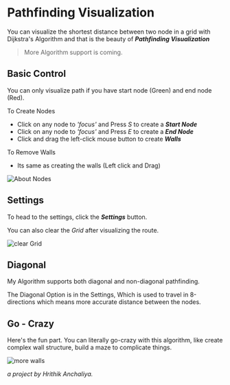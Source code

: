 ﻿# Pathfinding Visualization

You can visualize the shortest distance between two node in a grid with Dijkstra's Algorithm and that is the beauty of ***Pathfinding Visualization***

> More Algorithm support is coming.

## Basic Control

 You can only visualize path if you have start node (Green) and end node (Red).

To Create Nodes

 - Click on any node to *'focus'* and Press *S* to create a ***Start Node***
 - Click on any node to *'focus'* and Press *E* to create a ***End Node***
 - Click and drag the left-click mouse button to create  ***Walls***

To Remove Walls

 - Its same as creating the walls (Left click and Drag)

![About Nodes](https://user-images.githubusercontent.com/32984102/97610181-8cf19500-1a3a-11eb-89b1-555712a8a28c.gif)

## Settings

To head to the settings, click the ***Settings*** button.

You can also clear the *Grid*  after visualizing the route.

![clear Grid](https://user-images.githubusercontent.com/32984102/97692737-25812700-1ac6-11eb-9901-3d3f30c63317.gif)

## Diagonal

My Algorithm supports both diagonal and non-diagonal pathfinding.

The Diagonal Option is in the Settings, Which is used to travel in 8-directions which means more accurate  distance between the nodes.



## Go - Crazy

Here's the fun part. You can literally go-crazy with this algorithm, like  create complex wall structure, build a maze to complicate things.

![more walls](https://user-images.githubusercontent.com/32984102/97614947-a564ae00-1a40-11eb-84b9-6149277445b5.gif)


*a project by Hrithik Anchaliya.*
